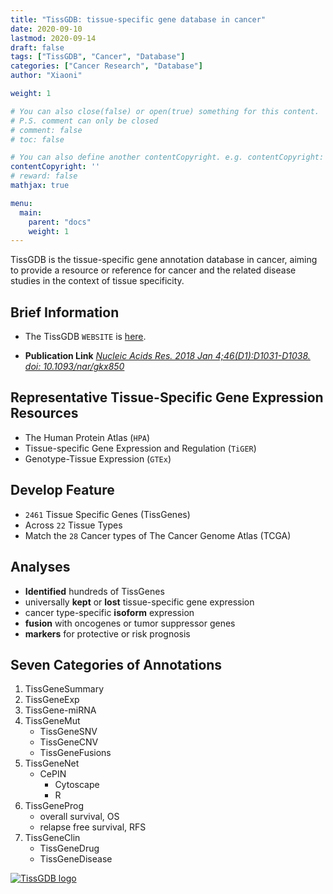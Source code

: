 ```yaml
---
title: "TissGDB: tissue-specific gene database in cancer"
date: 2020-09-10
lastmod: 2020-09-14
draft: false
tags: ["TissGDB", "Cancer", "Database"]
categories: ["Cancer Research", "Database"]
author: "Xiaoni"

weight: 1

# You can also close(false) or open(true) something for this content.
# P.S. comment can only be closed
# comment: false
# toc: false

# You can also define another contentCopyright. e.g. contentCopyright: "This is another copyright."
contentCopyright: ''
# reward: false
mathjax: true

menu:
  main:
    parent: "docs"
    weight: 1
---
```


TissGDB is the tissue-specific gene annotation database in cancer, aiming to provide a resource or reference for cancer and the related disease studies in the context of tissue specificity.

<!--more-->

## Brief Information

- The TissGDB `WEBSITE` is [here](https://bioinfo.uth.edu/TissGDB/).

- **Publication Link** [*Nucleic Acids Res.  2018 Jan 4;46(D1):D1031-D1038. doi: 10.1093/nar/gkx850*](https://pubmed.ncbi.nlm.nih.gov/29036590/)

## Representative Tissue-Specific Gene Expression Resources

- The Human Protein Atlas (`HPA`)
- Tissue-specific Gene Expression and Regulation (`TiGER`)
- Genotype-Tissue Expression (`GTEx`)

## Develop Feature

- `2461` Tissue Specific Genes (TissGenes)
- Across `22` Tissue Types
- Match the `28` Cancer types of The Cancer Genome Atlas (TCGA)

## Analyses

- **Identified** hundreds of TissGenes
- universally **kept** or **lost** tissue-specific gene expression
- cancer type-specific **isoform** expression
- **fusion** with oncogenes or tumor suppressor genes
- **markers** for protective or risk prognosis

## Seven Categories of Annotations

1. TissGeneSummary
2. TissGeneExp
3. TissGene-miRNA
4. TissGeneMut
    - TissGeneSNV
    - TissGeneCNV
    - TissGeneFusions
5. TissGeneNet
     - CePIN
        - Cytoscape
        - R
6. TissGeneProg
     - overall survival, OS
     - relapse free survival, RFS
7. TissGeneClin
     - TissGeneDrug
     - TissGeneDisease

[![TissGDB logo](../tissgdb/TissGDB.png)](https://bioinfo.uth.edu/TissGDB/)
